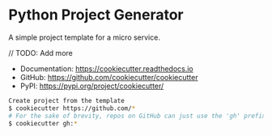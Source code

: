 # Python Project Generator

A simple project template for a micro service.

// TODO: Add more

- Documentation: https://cookiecutter.readthedocs.io
- GitHub: https://github.com/cookiecutter/cookiecutter
- PyPI: https://pypi.org/project/cookiecutter/


```bash
Create project from the template
$ cookiecutter https://github.com/*
# For the sake of brevity, repos on GitHub can just use the 'gh' prefix
$ cookiecutter gh:*
```
